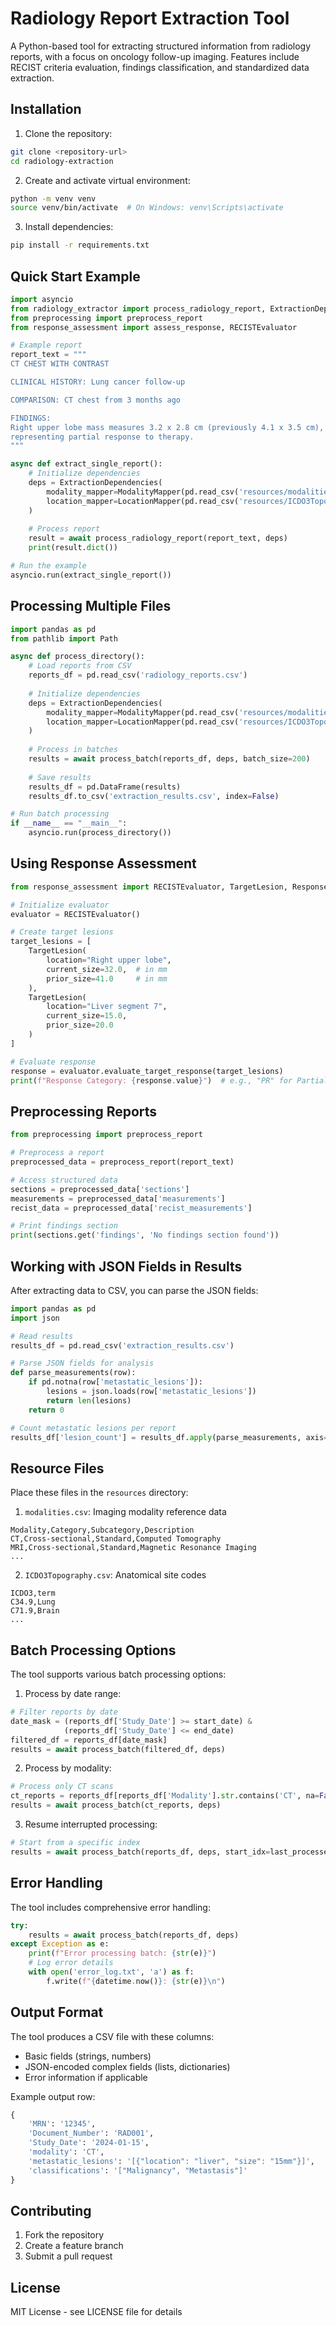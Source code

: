 # Radiology Report Extraction Tool

A Python-based tool for extracting structured information from radiology reports, with a focus on oncology follow-up imaging. Features include RECIST criteria evaluation, findings classification, and standardized data extraction.

## Installation

1. Clone the repository:
```bash
git clone <repository-url>
cd radiology-extraction
```

2. Create and activate virtual environment:
```bash
python -m venv venv
source venv/bin/activate  # On Windows: venv\Scripts\activate
```

3. Install dependencies:
```bash
pip install -r requirements.txt
```

## Quick Start Example

```python
import asyncio
from radiology_extractor import process_radiology_report, ExtractionDependencies
from preprocessing import preprocess_report
from response_assessment import assess_response, RECISTEvaluator

# Example report
report_text = """
CT CHEST WITH CONTRAST

CLINICAL HISTORY: Lung cancer follow-up

COMPARISON: CT chest from 3 months ago

FINDINGS:
Right upper lobe mass measures 3.2 x 2.8 cm (previously 4.1 x 3.5 cm),
representing partial response to therapy.
"""

async def extract_single_report():
    # Initialize dependencies
    deps = ExtractionDependencies(
        modality_mapper=ModalityMapper(pd.read_csv('resources/modalities.csv')),
        location_mapper=LocationMapper(pd.read_csv('resources/ICDO3Topography.csv'))
    )
    
    # Process report
    result = await process_radiology_report(report_text, deps)
    print(result.dict())

# Run the example
asyncio.run(extract_single_report())
```

## Processing Multiple Files

```python
import pandas as pd
from pathlib import Path

async def process_directory():
    # Load reports from CSV
    reports_df = pd.read_csv('radiology_reports.csv')
    
    # Initialize dependencies
    deps = ExtractionDependencies(
        modality_mapper=ModalityMapper(pd.read_csv('resources/modalities.csv')),
        location_mapper=LocationMapper(pd.read_csv('resources/ICDO3Topography.csv'))
    )
    
    # Process in batches
    results = await process_batch(reports_df, deps, batch_size=200)
    
    # Save results
    results_df = pd.DataFrame(results)
    results_df.to_csv('extraction_results.csv', index=False)

# Run batch processing
if __name__ == "__main__":
    asyncio.run(process_directory())
```

## Using Response Assessment

```python
from response_assessment import RECISTEvaluator, TargetLesion, ResponseCategory

# Initialize evaluator
evaluator = RECISTEvaluator()

# Create target lesions
target_lesions = [
    TargetLesion(
        location="Right upper lobe",
        current_size=32.0,  # in mm
        prior_size=41.0     # in mm
    ),
    TargetLesion(
        location="Liver segment 7",
        current_size=15.0,
        prior_size=20.0
    )
]

# Evaluate response
response = evaluator.evaluate_target_response(target_lesions)
print(f"Response Category: {response.value}")  # e.g., "PR" for Partial Response
```

## Preprocessing Reports

```python
from preprocessing import preprocess_report

# Preprocess a report
preprocessed_data = preprocess_report(report_text)

# Access structured data
sections = preprocessed_data['sections']
measurements = preprocessed_data['measurements']
recist_data = preprocessed_data['recist_measurements']

# Print findings section
print(sections.get('findings', 'No findings section found'))
```

## Working with JSON Fields in Results

After extracting data to CSV, you can parse the JSON fields:

```python
import pandas as pd
import json

# Read results
results_df = pd.read_csv('extraction_results.csv')

# Parse JSON fields for analysis
def parse_measurements(row):
    if pd.notna(row['metastatic_lesions']):
        lesions = json.loads(row['metastatic_lesions'])
        return len(lesions)
    return 0

# Count metastatic lesions per report
results_df['lesion_count'] = results_df.apply(parse_measurements, axis=1)
```

## Resource Files

Place these files in the `resources` directory:

1. `modalities.csv`: Imaging modality reference data
```
Modality,Category,Subcategory,Description
CT,Cross-sectional,Standard,Computed Tomography
MRI,Cross-sectional,Standard,Magnetic Resonance Imaging
...
```

2. `ICDO3Topography.csv`: Anatomical site codes
```
ICDO3,term
C34.9,Lung
C71.9,Brain
...
```

## Batch Processing Options

The tool supports various batch processing options:

1. Process by date range:
```python
# Filter reports by date
date_mask = (reports_df['Study_Date'] >= start_date) & 
            (reports_df['Study_Date'] <= end_date)
filtered_df = reports_df[date_mask]
results = await process_batch(filtered_df, deps)
```

2. Process by modality:
```python
# Process only CT scans
ct_reports = reports_df[reports_df['Modality'].str.contains('CT', na=False)]
results = await process_batch(ct_reports, deps)
```

3. Resume interrupted processing:
```python
# Start from a specific index
results = await process_batch(reports_df, deps, start_idx=last_processed_idx)
```

## Error Handling

The tool includes comprehensive error handling:

```python
try:
    results = await process_batch(reports_df, deps)
except Exception as e:
    print(f"Error processing batch: {str(e)}")
    # Log error details
    with open('error_log.txt', 'a') as f:
        f.write(f"{datetime.now()}: {str(e)}\n")
```

## Output Format

The tool produces a CSV file with these columns:

- Basic fields (strings, numbers)
- JSON-encoded complex fields (lists, dictionaries)
- Error information if applicable

Example output row:
```python
{
    'MRN': '12345',
    'Document_Number': 'RAD001',
    'Study_Date': '2024-01-15',
    'modality': 'CT',
    'metastatic_lesions': '[{"location": "liver", "size": "15mm"}]',
    'classifications': '["Malignancy", "Metastasis"]'
}
```

## Contributing

1. Fork the repository
2. Create a feature branch
3. Submit a pull request

## License

MIT License - see LICENSE file for details
